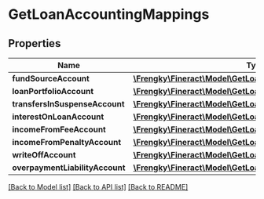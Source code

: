 # GetLoanAccountingMappings

## Properties
Name | Type | Description | Notes
------------ | ------------- | ------------- | -------------
**fundSourceAccount** | [**\Frengky\Fineract\Model\GetLoanFundSourceAccount**](GetLoanFundSourceAccount.md) |  | [optional] 
**loanPortfolioAccount** | [**\Frengky\Fineract\Model\GetLoanPortfolioAccount**](GetLoanPortfolioAccount.md) |  | [optional] 
**transfersInSuspenseAccount** | [**\Frengky\Fineract\Model\GetLoanTransfersInSuspenseAccount**](GetLoanTransfersInSuspenseAccount.md) |  | [optional] 
**interestOnLoanAccount** | [**\Frengky\Fineract\Model\GetLoanInterestOnLoanAccount**](GetLoanInterestOnLoanAccount.md) |  | [optional] 
**incomeFromFeeAccount** | [**\Frengky\Fineract\Model\GetLoanIncomeFromFeeAccount**](GetLoanIncomeFromFeeAccount.md) |  | [optional] 
**incomeFromPenaltyAccount** | [**\Frengky\Fineract\Model\GetLoanIncomeFromPenaltyAccount**](GetLoanIncomeFromPenaltyAccount.md) |  | [optional] 
**writeOffAccount** | [**\Frengky\Fineract\Model\GetLoanWriteOffAccount**](GetLoanWriteOffAccount.md) |  | [optional] 
**overpaymentLiabilityAccount** | [**\Frengky\Fineract\Model\GetLoanOverpaymentLiabilityAccount**](GetLoanOverpaymentLiabilityAccount.md) |  | [optional] 

[[Back to Model list]](../../README.md#documentation-for-models) [[Back to API list]](../../README.md#documentation-for-api-endpoints) [[Back to README]](../../README.md)

